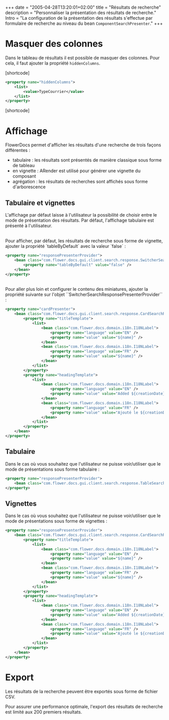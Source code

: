 +++
date = "2005-04-28T13:20:01+02:00"
title = "Résultats de recherche"
description = "Personnaliser la présentation des résultats de recherche."
Intro = "La configuration de la présentation des résultats s'effectue par formulaire de recherche au niveau du bean `ComponentSearchPresenter`."
+++


# Masquer des colonnes

Dans le tableau de résultats il est possible de masquer des colonnes. Pour cela, il faut ajouter la propriété ``hiddenColumns``. 

[shortcode]
```xml 
<property name="hiddenColumns">
	<list>
		<value>TypeCourrier</value>
	</list>
</property>
```
[shortcode]
	


# Affichage

FlowerDocs permet d'afficher les résultats d'une recherche de trois façons différentes : 

* tabulaire : les résultats sont présentés de manière classique sous forme de tableau
* en vignette : ARender est utilisé pour générer une vignette du composant 
* agrégation : les résultats de recherches sont affichés sous forme d'arborescence  

## Tabulaire et vignettes 

L'affichage par défaut laisse à l'utilisateur la possibilité de choisir entre le mode de présentation des résultats. 
Par défaut, l'affichage tabulaire est présenté à l'utilisateur.


<br/>
Pour afficher, par défaut, les résultats de recherche sous forme de vignette, ajouter la propriété `tableByDefault` avec la valeur `false` : 

```xml
<property name="responsePresenterProvider">
	<bean class="com.flower.docs.gui.client.search.response.SwitcherSearchResponsePresenterProvider">
		<property name="tableByDefault" value="false" />
	</bean>
</property>
```

<br/>
Pour aller plus loin et configurer le contenu des miniatures, ajouter la propriété suivante sur l'objet ``SwitcherSearchResponsePresenterProvider`` : 

```xml 
<property name="cardPresenter">
	<bean class="com.flower.docs.gui.client.search.response.CardSearchResponsePresenterProvider">
		<property name="titleTemplate">
			<list>
				<bean class="com.flower.docs.domain.i18n.I18NLabel">
					<property name="language" value="EN" />
					<property name="value" value="${name}" />
				</bean>
				<bean class="com.flower.docs.domain.i18n.I18NLabel">
					<property name="language" value="FR" />
					<property name="value" value="${name}" />
				</bean>
			</list>
		</property>
		<property name="headingTemplate">
			<list>
				<bean class="com.flower.docs.domain.i18n.I18NLabel">
					<property name="language" value="EN" />
					<property name="value" value="Added ${creationDate}, by ${owner}" />
				</bean>
				<bean class="com.flower.docs.domain.i18n.I18NLabel">
					<property name="language" value="FR" />
					<property name="value" value="Ajouté le ${creationDate}, par ${owner}" />
				</bean>
			</list>
		</property>
	</bean>
</property>
```
## Tabulaire 

Dans le cas où vous souhaitez que l'utilisateur ne puisse voir/utiliser que le mode de présentations sous forme tabulaire : 

```xml
<property name="responsePresenterProvider">
	<bean class="com.flower.docs.gui.client.search.response.TableSearchResponsePresenterProvider" />
</property>	
```

## Vignettes 

Dans le cas où vous souhaitez que l'utilisateur ne puisse voir/utiliser que le mode de présentations sous forme de vignettes : 

```xml
<property name="responsePresenterProvider">
	<bean class="com.flower.docs.gui.client.search.response.CardSearchResponsePresenterProvider">
		<property name="titleTemplate">
			<list>
				<bean class="com.flower.docs.domain.i18n.I18NLabel">
					<property name="language" value="EN" />
					<property name="value" value="${name}" />
				</bean>
				<bean class="com.flower.docs.domain.i18n.I18NLabel">
					<property name="language" value="FR" />
					<property name="value" value="${name}" />
				</bean>
			</list>
		</property>
		<property name="headingTemplate">
			<list>
				<bean class="com.flower.docs.domain.i18n.I18NLabel">
					<property name="language" value="EN" />
					<property name="value" value="Added ${creationDate}, by ${owner}" />
				</bean>
				<bean class="com.flower.docs.domain.i18n.I18NLabel">
					<property name="language" value="FR" />
					<property name="value" value="Ajouté le ${creationDate}, par ${owner}" />
				</bean>
			</list>
		</property>
	</bean>
</property>	
```

# Export

Les résultats de la recherche peuvent être exportés sous forme de fichier CSV.

Pour assurer une performance optimale, l'export des résultats de recherche est limité aux 200 premiers résultats.